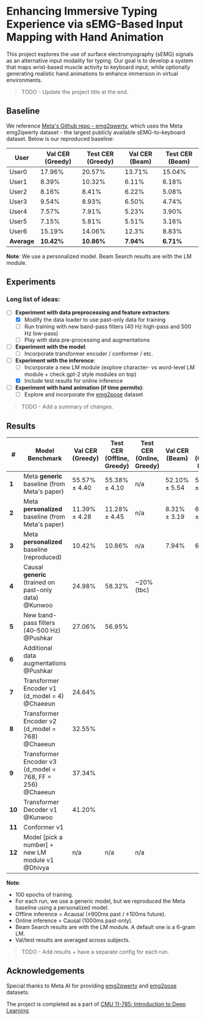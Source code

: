 # Enhancing Immersive Typing Experience via sEMG-Based Input Mapping with Hand Animation

This project explores the use of surface electromyography (sEMG) signals as an alternative input modality for typing. Our goal is to develop a system that maps wrist-based muscle activity to keyboard input, while optionally generating realistic hand animations to enhance immersion in virtual environments. 

> TODO - Update the project title at the end.

## Baseline

We reference [Meta's Github repo - emg2qwerty](https://github.com/facebookresearch/emg2qwerty), which uses the Meta emg2qwerty dataset - the largest publicly available sEMG-to-keyboard dataset. Below is our reproduced baseline:

| User       | Val CER (Greedy) | Test CER (Greedy) | Val CER (Beam)         | Test CER (Beam)         |
|------------|------------------|-------------------|------------------------|-------------------------|
| User0      |    17.96%         | 20.57%            |     13.71%                  | 15.04%                  |
| User1      |    8.39%             | 10.32%            |  6.11%                      | 6.18%                   |
| User2      |     8.16%             | 8.41%             |  6.22%                      | 5.08%                   |
| User3      |      9.54%            | 8.93%             |  6.50%                      | 4.74%                   |
| User4      |      7.57%            | 7.91%             |  5.23%                      | 3.90%                   |
| User5      |      7.15%            | 5.81%             |   5.51%                     | 3.16%                   |
| User6      |       15.19%           | 14.06%            |     12.3%                   | 8.83%                   |
| **Average**|       **10.42%**          | **10.86%**        |     **7.94%**                  | **6.71%**               |

**Note**: We use a personalized model. Beam Search results are with the LM module. 

## Experiments

### Long list of ideas:

- [ ] **Experiment with data preprocessing and feature extractors**: 
  - [x] Modify the data loader to use past-only data for training  
  - [ ] Run training with new band-pass filters (40 Hz high-pass and 500 Hz low-pass)
  - [ ] Play with data pre-processing and augmentations 
- [ ] **Experiment with the model**: 
  - [ ] Incorporate transformer encoder / conformer / etc. 
- [ ] **Experiment with the inference**:
  - [ ] Incorporate a new LM module (explore character- vs word-level LM module + check gpt-2 style modules on top)
  - [x] Include test results for online inference
- [ ] **Experiment with hand animation (if time permits)**:
  - [ ] Explore and incorporate the [emg2pose](https://github.com/facebookresearch/emg2pose) dataset  

> TODO - Add a summary of changes.

## Results

| #    | Model Benchmark                                                  | Val CER (Greedy) | Test CER (Offline, Greedy) | Test CER (Online, Greedy) | Val CER (Beam) | Test CER (Offline, Beam) | Test CER (Online, Beam) |
|------|------------------------------------------------------------------|------------------|-----------------------------|----------------------------|----------------|----------------------------|---------------------------|
| **1**  | Meta **generic** baseline (from Meta's paper)                  | 55.57% ± 4.40     | 55.38% ± 4.10               | n/a                        | 52.10% ± 5.54   | 51.78% ± 4.61              | n/a               |
| **2**  | Meta **personalized** baseline (from Meta's paper)             | 11.39% ± 4.28     | 11.28% ± 4.45               | n/a                        | 8.31% ± 3.19    | 6.95% ± 3.61               | n/a        |
| **3**  | Meta **personalized** baseline (reproduced)                    | 10.42%            | 10.86%                      | n/a                        | 7.94%          | 6.71%                      | n/a             |
| **4**  | Causal **generic** (trained on past-only data) @Kunwoo         | 24.98%            | 58.32%                      | ~20% (tbc)                 |                |                            |               |
| **5**  | New band-pass filters (40–500 Hz) @Pushkar                     | 27.06%           |   56.95%                   |                            |                |                            |                     |
| **6**  | Additional data augmentations @Pushkar                         |                  |                             |                            |                |                            |                      |
| **7**  | Transformer Encoder v1 (d_model = 4) @Chaeeun                  | 24.64%            |                             |                            |                |                            |               |
| **8**  | Transformer Encoder v2 (d_model = 768) @Chaeeun                | 32.55%            |                             |                            |                |                            |                     |
| **9**  | Transformer Encoder v3 (d_model = 768, FF = 256) @Chaeeun      | 37.34%            |                             |                            |                |                            |          |
| **10**  | Transformer Decoder v1 @Kunwoo                                | 41.20%            |                             |                            |                |                            |          |
| **11** | Conformer v1                                                   |                  |                             |                            |                |                            |                  |
| **12** | Model [pick a number] + new LM module v1 @Dhivya               | n/a              | n/a                         | n/a                        |                |                            |                     |


**Note**: 
- 100 epochs of training.
- For each run, we use a generic model, but we reproduced the Meta baseline using a personalized model. 
- Offline inference = Acausal (±900ms past / ±100ms future).
- Online inference = Causal (1000ms past-only).
- Beam Search results are with the LM module. A default one is a 6-gram LM. 
- Val/test results are averaged across subjects.

> TODO - Add results + have a separate config for each run. 
  
## Acknowledgements

Special thanks to Meta AI for providing [emg2qwerty](https://github.com/facebookresearch/emg2qwerty) and [emg2pose](https://github.com/facebookresearch/emg2pose) datasets.

The project is completed as a part of [CMU 11-785: Introduction to Deep Learning](https://deeplearning.cs.cmu.edu/S25/index.html).
